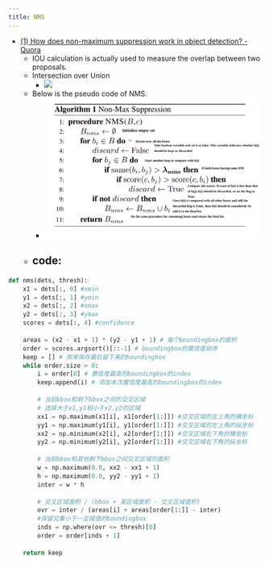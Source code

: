 ```yaml
---
title: NMS
---
```

- [(1) How does non-maximum suppression work in object detection? - Quora](https://www.quora.com/How-does-non-maximum-suppression-work-in-object-detection)
	 - IOU calculation is actually used to measure the overlap between two proposals.
	 - Intersection over Union
		 - ![](https://qph.fs.quoracdn.net/main-qimg-f6f8186e55938cfd0da7babf3d49a5af)
	 - Below is the pseudo code of NMS.
		 - ![](../assets/O3PzaRx4Nt.png)
	 - code:
		 - 
```python
def nms(dets, thresh):
    x1 = dets[:, 0] #xmin
    y1 = dets[:, 1] #ymin
    x2 = dets[:, 2] #xmax
    y2 = dets[:, 3] #ymax
    scores = dets[:, 4] #confidence
    
    areas = (x2 - x1 + 1) * (y2 - y1 + 1) # 每个boundingbox的面积
    order = scores.argsort()[::-1] # boundingbox的置信度排序
    keep = [] # 用来保存最后留下来的boundingbox
    while order.size > 0:     
        i = order[0] # 置信度最高的boundingbox的index
        keep.append(i) # 添加本次置信度最高的boundingbox的index
        
        # 当前bbox和剩下bbox之间的交叉区域
        # 选择大于x1,y1和小于x2,y2的区域
        xx1 = np.maximum(x1[i], x1[order[1:]]) #交叉区域的左上角的横坐标
        yy1 = np.maximum(y1[i], y1[order[1:]]) #交叉区域的左上角的纵坐标
        xx2 = np.minimum(x2[i], x2[order[1:]]) #交叉区域右下角的横坐标
        yy2 = np.minimum(y2[i], y2[order[1:]]) #交叉区域右下角的纵坐标
        
        # 当前bbox和其他剩下bbox之间交叉区域的面积
        w = np.maximum(0.0, xx2 - xx1 + 1)
        h = np.maximum(0.0, yy2 - yy1 + 1)
        inter = w * h
        
        # 交叉区域面积 / (bbox + 某区域面积 - 交叉区域面积)
        ovr = inter / (areas[i] + areas[order[1:]] - inter)
        #保留交集小于一定阈值的boundingbox
        inds = np.where(ovr <= thresh)[0]
        order = order[inds + 1]
        
    return keep
```